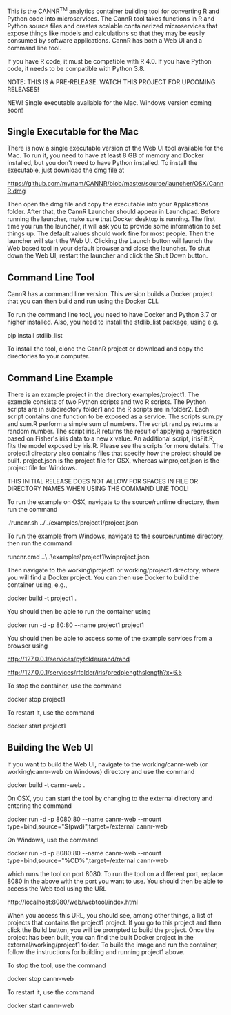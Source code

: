 This is the CANNR<sup>TM</sup> analytics container building tool for converting R and
Python code into microservices.  The CannR tool takes functions in R and Python
source files and creates scalable containerized microservices that expose things
like models and calculations so that they may be easily consumed by software
applications.  CannR has both a Web UI and a command line tool.

If you have R code, it must be compatible with R 4.0.
If you have Python code, it needs to be compatible with Python 3.8.

NOTE:  THIS IS A PRE-RELEASE.  WATCH THIS PROJECT FOR UPCOMING RELEASES!

NEW!  Single executable available for the Mac.  Windows version coming soon!

Single Executable for the Mac
-----------------------------

There is now a single executable version of the Web UI tool available for the Mac.
To run it, you need to have at least 8 GB of memory and Docker installed, but you don't need to have Python installed.
To install the executable, just download the dmg file at

https://github.com/myrtam/CANNR/blob/master/source/launcher/OSX/CannR.dmg

Then open the dmg file and copy the executable into your Applications folder.
After that, the CannR Launcher should appear in Launchpad.
Before running the launcher, make sure that Docker desktop is running.
The first time you run the launcher, it will ask you to provide some information to set things up.
The default values should work fine for most people.
Then the launcher will start the Web UI.
Clicking the Launch button will launch the Web based tool in your default browser and close the launcher.
To shut down the Web UI, restart the launcher and click the Shut Down button.

Command Line Tool
-------------------------------------

CannR has a command line version.  This version builds a Docker project that you can then build and run using
the Docker CLI.

To run the command line tool, you need to have Docker and Python 3.7 or higher installed.  Also, you need to
install the stdlib_list package, using e.g.

pip install stdlib_list 

To install the tool, clone the CannR project or download and copy the
directories to your computer.

Command Line Example
--------------------

There is an example project in the directory examples/project1.
The example consists of two Python scripts and two R scripts.  The Python
scripts are in subdirectory folder1 and the R scripts are in folder2.
Each script contains one function to be exposed as a service.  The scripts
sum.py and sum.R perform a simple sum of numbers.  The script rand.py returns
a random number.  The script iris.R returns the result of applying a regression
based on Fisher's iris data to a new x value.  An additional script, irisFit.R,
fits the model exposed by iris.R.  Please see the scripts for more details.
The project1 directory also contains files that specify how the project should
be built.  project.json is the project file for OSX, whereas winproject.json
is the project file for Windows.

THIS INITIAL RELEASE DOES NOT ALLOW FOR SPACES IN FILE OR DIRECTORY NAMES
WHEN USING THE COMMAND LINE TOOL!

To run the example on OSX, navigate to the source/runtime directory, then run
the command

./runcnr.sh ../../examples/project1/project.json

To run the example from Windows, navigate to the source\runtime directory,
then run the command

runcnr.cmd ..\\..\examples\project1\winproject.json

Then navigate to the working\project1 or working/project1 directory, where you
will find a Docker project.  You can then use Docker to build the container
using, e.g.,

docker build -t project1 .

You should then be able to run the container using

docker run -d -p 80:80 --name project1 project1

You should then be able to access some of the example services from a browser using

http://127.0.0.1/services/pyfolder/rand/rand

http://127.0.0.1/services/rfolder/iris/predplengthslength?x=6.5

To stop the container, use the command

docker stop project1

To restart it, use the command

docker start project1

Building the Web UI
-------------------

If you want to build the Web UI, navigate to the working/cannr-web (or working\cannr-web on Windows) directory and use the command

docker build -t cannr-web .

On OSX, you can  start the tool by changing to the external directory and entering the command

docker run -d -p 8080:80 --name cannr-web --mount type=bind,source="$(pwd)",target=/external cannr-web

On Windows, use the command

docker run -d -p 8080:80 --name cannr-web --mount type=bind,source="%CD%",target=/external cannr-web

which runs the tool on port 8080.  To run the tool on a different port, replace 8080 in the above with
the port you want to use.  You should then be able to access the Web tool using the URL

http://localhost:8080/web/webtool/index.html

When you access this URL, you should see, among other things, a list of projects that contains the project1 project.
If you go to this project and then click the Build button, you will be prompted to build the project.  Once the project
has been built, you can find the built Docker project in the external/working/project1 folder.  To build the image
and run the container, follow the instructions for building and running project1 above.

To stop the tool, use the command

docker stop cannr-web

To restart it, use the command

docker start cannr-web


